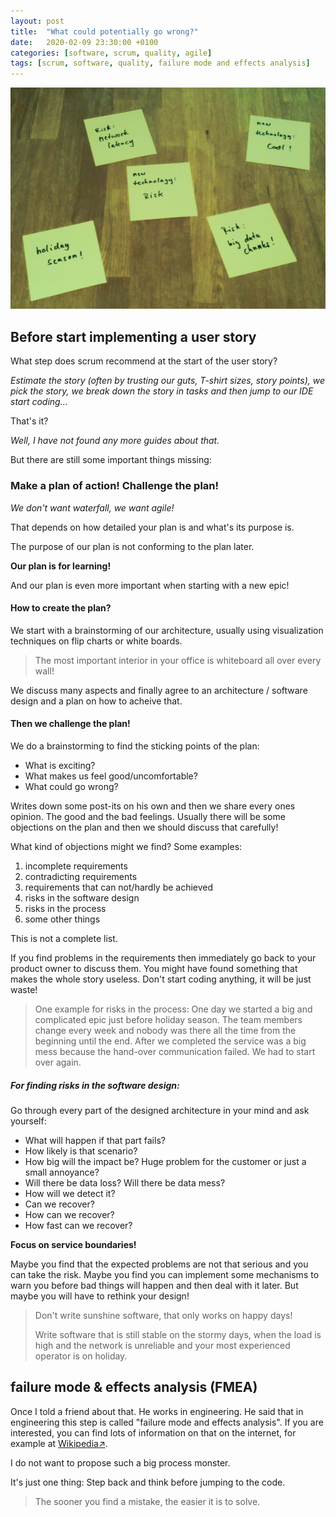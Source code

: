 ```yaml
---
layout: post
title:  "What could potentially go wrong?"
date:   2020-02-09 23:30:00 +0100
categories: [software, scrum, quality, agile]
tags: [scrum, software, quality, failure mode and effects analysis]
---
```


![Stickingpoints](/assets/stickingpoints.png)

## Before start implementing a user story

What step does scrum recommend at the start of the user story?

*Estimate the story (often by trusting our guts, T-shirt sizes, story points), we pick the story, we break down the story in tasks and then jump to our IDE start coding...*

That's it? 

*Well, I have not found any more guides about that.*

But there are still some important things missing:

### Make a plan of action! Challenge the plan! 

*We don't want waterfall, we want agile!*

That depends on how detailed your plan is and what's its purpose is.

The purpose of our plan is not conforming to the plan later.

**Our plan is for learning!**

And our plan is even more important when starting with a new epic!

#### How to create the plan?

We start with a brainstorming of our architecture, usually using visualization techniques on flip charts or white boards.

> The most important interior in your office is whiteboard all over every wall!

We discuss many aspects and finally agree to an architecture / software design and a plan on how to acheive that.

#### Then we challenge the plan! 

We do a brainstorming to find the sticking points of the plan:
* What is exciting?
* What makes us feel good/uncomfortable?
* What could go wrong? 

Writes down some post-its on his own and then we share every ones opinion.
The good and the bad feelings.
Usually there will be some objections on the plan and then we should discuss that carefully!

What kind of objections might we find?
Some examples:

1. incomplete requirements
2. contradicting requirements
3. requirements that can not/hardly be achieved
4. risks in the software design
5. risks in the process
6. some other things

This is not a complete list.

If you find problems in the requirements then immediately go back to your product owner to discuss them.
You might have found something that makes the whole story useless. 
Don't start coding anything, it will be just waste!  

> One example for risks in the process:
> One day we started a big and complicated epic just before holiday season. The team members change every week and nobody was there all the time from the beginning until the end. After we completed the service was a big mess because the hand-over communication failed. We had to start over again. 

##### For finding risks in the software design:
Go through every part of the designed architecture in your mind and ask yourself:
* What will happen if that part fails?
* How likely is that scenario?
* How big will the impact be? Huge problem for the customer or just a small annoyance?
* Will there be data loss? Will there be data mess?
* How will we detect it?
* Can we recover? 
* How can we recover?
* How fast can we recover?
 
**Focus on service boundaries!**

Maybe you find that the expected problems are not that serious and you can take the risk.
Maybe you find you can implement some mechanisms to warn you before bad things will happen and then deal with it later.
But maybe you will have to rethink your design!

> Don't write sunshine software, that only works on happy days!
> 
> Write software that is still stable on the stormy days, when the load is high and the network is unreliable and your most experienced operator is on holiday.

## failure mode & effects analysis (FMEA)

Once I told a friend about that. He works in engineering. 
He said that in engineering this step is called "failure mode and effects analysis". 
If you are interested, you can find lots of information on that on the internet, for example at [Wikipedia&#8599;](https://en.wikipedia.org/wiki/Failure_mode_and_effects_analysis).

I do not want to propose such a big process monster.

It's just one thing: Step back and think before jumping to the code.

> The sooner you find a mistake, the easier it is to solve.


